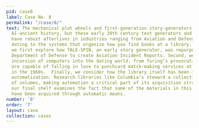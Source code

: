 ```yaml
---
pid: case8
label: Case No. 8
permalink: "/case/8/"
text: The mechanical plot wheels and first-generation story-generators may feel like
  AI-ancient history, but these early 20th century text generators and writing devices
  have robust afterlives in industries ranging from Aviation and Defense to online
  dating to the systems that organize how you find books at a library.  In this case,
  we first explore how TALE-SPIN, an early story generator, was repurposed by the
  Department of Defense to create Aviation Incident Reports. Second, we track the
  incursion of computers into the dating world, from Turing’s provocation that machines
  are capable of falling in love to punchcard match-making services at college campuses
  in the 1960s.  Finally, we consider how the library itself has been influenced by
  automatization. Research libraries like Columbia’s steward a collection of millions
  of volumes, making automation a critical part of its acquisition strategy.  Thus
  our final shelf examines the fact that some of the materials in this very exhibit
  have been acquired through automatic means.
number: '8'
order: '7'
layout: case
collection: cases
---
```

